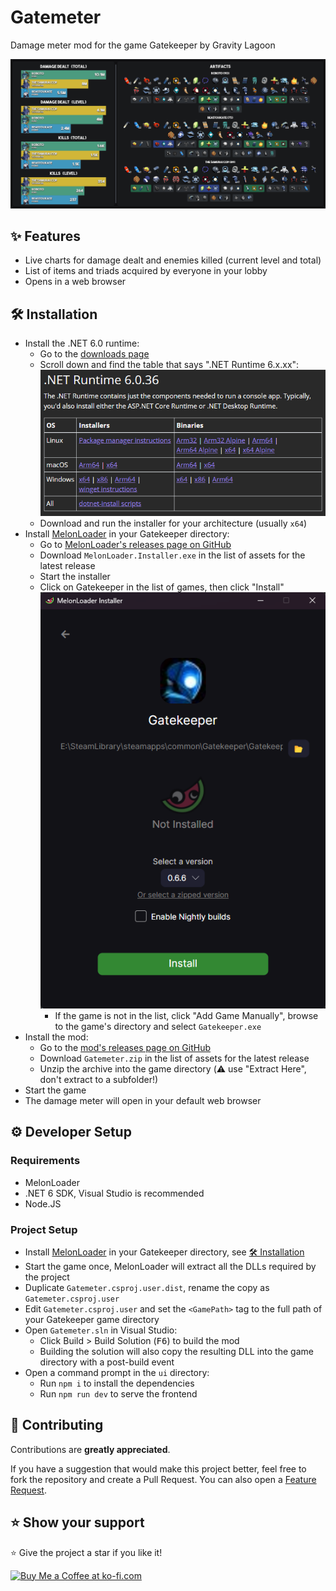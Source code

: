 # Gatemeter

Damage meter mod for the game Gatekeeper by Gravity Lagoon

![Gatemeter](readme/gatemeter.png)

## ✨ Features

-   Live charts for damage dealt and enemies killed (current level and total)
-   List of items and triads acquired by everyone in your lobby
-   Opens in a web browser

## 🛠️ Installation

-   Install the .NET 6.0 runtime:
    -   Go to the [downloads page](https://dotnet.microsoft.com/en-us/download/dotnet/6.0)
    -   Scroll down and find the table that says ".NET Runtime 6.x.xx":
        ![.NET Runtime downloads page](readme/dotnetruntime.png)
    -   Download and run the installer for your architecture (usually `x64`)
-   Install [MelonLoader](https://melonloader.org/) in your Gatekeeper directory:
    -   Go to [MelonLoader's releases page on GitHub](https://github.com/LavaGang/MelonLoader/releases)
    -   Download `MelonLoader.Installer.exe` in the list of assets for the latest release
    -   Start the installer
    -   Click on Gatekeeper in the list of games, then click "Install"  
        ![Melon Loader Installer](readme/melonloaderinstaller.png)
        -   If the game is not in the list, click "Add Game Manually", browse to the game's directory and select `Gatekeeper.exe`
-   Install the mod:
    -   Go to the [mod's releases page on GitHub](https://github.com/r-o-b-o-t-o/gatemeter/releases)
    -   Download `Gatemeter.zip` in the list of assets for the latest release
    -   Unzip the archive into the game directory (⚠️ use "Extract Here", don't extract to a subfolder!)
-   Start the game
-   The damage meter will open in your default web browser

## ⚙️ Developer Setup

### Requirements

-   MelonLoader
-   .NET 6 SDK, Visual Studio is recommended
-   Node.JS

### Project Setup

-   Install [MelonLoader](https://melonloader.org/) in your Gatekeeper directory, see [🛠️ Installation](#%EF%B8%8F-installation)
-   Start the game once, MelonLoader will extract all the DLLs required by the project
-   Duplicate `Gatemeter.csproj.user.dist`, rename the copy as `Gatemeter.csproj.user`
-   Edit `Gatemeter.csproj.user` and set the `<GamePath>` tag to the full path of your Gatekeeper game directory
-   Open `Gatemeter.sln` in Visual Studio:
    -   Click Build > Build Solution (<kbd>F6</kbd>) to build the mod
    -   Building the solution will also copy the resulting DLL into the game directory with a post-build event
-   Open a command prompt in the `ui` directory:
    -   Run `npm i` to install the dependencies
    -   Run `npm run dev` to serve the frontend

## 🤝 Contributing

Contributions are **greatly appreciated**.

If you have a suggestion that would make this project better, feel free to fork the repository and create a Pull Request. You can also open a [Feature Request](https://github.com/r-o-b-o-t-o/gatemeter/issues/new?assignees=&labels=enhancement&template=feature_request.yml).

## ⭐️ Show your support

⭐️ Give the project a star if you like it!

<a href="https://ko-fi.com/roboto" target="_blank"><img height="35" style="border:0px; height:46px;" src="https://cdn.ko-fi.com/cdn/kofi5.png?v=3" border="0" alt="Buy Me a Coffee at ko-fi.com" />
